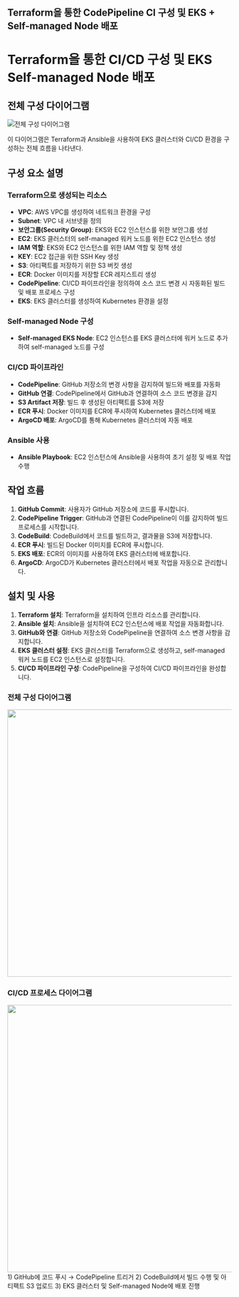 ## Terraform을 통한 CodePipeline CI 구성 및 EKS + Self-managed Node 배포

# Terraform을 통한 CI/CD 구성 및 EKS Self-managed Node 배포

## 전체 구성 다이어그램

![전체 구성 다이어그램](https://github.com/user-attachments/assets/83bcab22-3022-4b04-a260-fead906c70e9)

이 다이어그램은 Terraform과 Ansible을 사용하여 EKS 클러스터와 CI/CD 환경을 구성하는 전체 흐름을 나타낸다.

## 구성 요소 설명

### Terraform으로 생성되는 리소스
- **VPC**: AWS VPC를 생성하여 네트워크 환경을 구성
- **Subnet**: VPC 내 서브넷을 정의
- **보안그룹(Security Group)**: EKS와 EC2 인스턴스를 위한 보안그룹 생성
- **EC2**: EKS 클러스터의 self-managed 워커 노드를 위한 EC2 인스턴스 생성
- **IAM 역할**: EKS와 EC2 인스턴스를 위한 IAM 역할 및 정책 생성
- **KEY**: EC2 접근을 위한 SSH Key 생성
- **S3**: 아티팩트를 저장하기 위한 S3 버킷 생성
- **ECR**: Docker 이미지를 저장할 ECR 레지스트리 생성
- **CodePipeline**: CI/CD 파이프라인을 정의하여 소스 코드 변경 시 자동화된 빌드 및 배포 프로세스 구성
- **EKS**: EKS 클러스터를 생성하여 Kubernetes 환경을 설정

### Self-managed Node 구성
- **Self-managed EKS Node**: EC2 인스턴스를 EKS 클러스터에 워커 노드로 추가하여 self-managed 노드를 구성

### CI/CD 파이프라인
- **CodePipeline**: GitHub 저장소의 변경 사항을 감지하여 빌드와 배포를 자동화
- **GitHub 연결**: CodePipeline에서 GitHub과 연결하여 소스 코드 변경을 감지
- **S3 Artifact 저장**: 빌드 후 생성된 아티팩트를 S3에 저장
- **ECR 푸시**: Docker 이미지를 ECR에 푸시하여 Kubernetes 클러스터에 배포
- **ArgoCD 배포**: ArgoCD를 통해 Kubernetes 클러스터에 자동 배포

### Ansible 사용
- **Ansible Playbook**: EC2 인스턴스에 Ansible을 사용하여 초기 설정 및 배포 작업 수행

## 작업 흐름

1. **GitHub Commit**: 사용자가 GitHub 저장소에 코드를 푸시합니다.
2. **CodePipeline Trigger**: GitHub과 연결된 CodePipeline이 이를 감지하여 빌드 프로세스를 시작합니다.
3. **CodeBuild**: CodeBuild에서 코드를 빌드하고, 결과물을 S3에 저장합니다.
4. **ECR 푸시**: 빌드된 Docker 이미지를 ECR에 푸시합니다.
5. **EKS 배포**: ECR의 이미지를 사용하여 EKS 클러스터에 배포합니다.
6. **ArgoCD**: ArgoCD가 Kubernetes 클러스터에서 배포 작업을 자동으로 관리합니다.

## 설치 및 사용

1. **Terraform 설치**: Terraform을 설치하여 인프라 리소스를 관리합니다.
2. **Ansible 설치**: Ansible을 설치하여 EC2 인스턴스에 배포 작업을 자동화합니다.
3. **GitHub와 연결**: GitHub 저장소와 CodePipeline을 연결하여 소스 변경 사항을 감지합니다.
4. **EKS 클러스터 설정**: EKS 클러스터를 Terraform으로 생성하고, self-managed 워커 노드를 EC2 인스턴스로 설정합니다.
5. **CI/CD 파이프라인 구성**: CodePipeline을 구성하여 CI/CD 파이프라인을 완성합니다.


### 전체 구성 다이어그램
<img src="https://github.com/user-attachments/assets/83bcab22-3022-4b04-a260-fead906c70e9" width="600"/>


### CI/CD 프로세스 다이어그램
<img src="https://github.com/user-attachments/assets/d0cabeef-0e99-4927-835e-fdded0f364a4" width="600"/>
1) GitHub에 코드 푸시 → CodePipeline 트리거
2) CodeBuild에서 빌드 수행 및 아티팩트 S3 업로드
3) EKS 클러스터 및 Self-managed Node에 배포 진행
